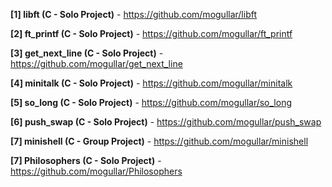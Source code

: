 **[1] libft (C - Solo Project)** - https://github.com/mogullar/libft

**[2] ft_printf (C - Solo Project)** - https://github.com/mogullar/ft_printf

**[3] get_next_line (C - Solo Project)** - https://github.com/mogullar/get_next_line

**[4] minitalk (C - Solo Project)** - https://github.com/mogullar/minitalk

**[5] so_long (C - Solo Project)** - https://github.com/mogullar/so_long

**[6] push_swap (C - Solo Project)** - https://github.com/mogullar/push_swap

**[7] minishell (C - Group Project)** - https://github.com/mogullar/minishell

**[7] Philosophers (C - Solo Project)** - https://github.com/mogullar/Philosophers
